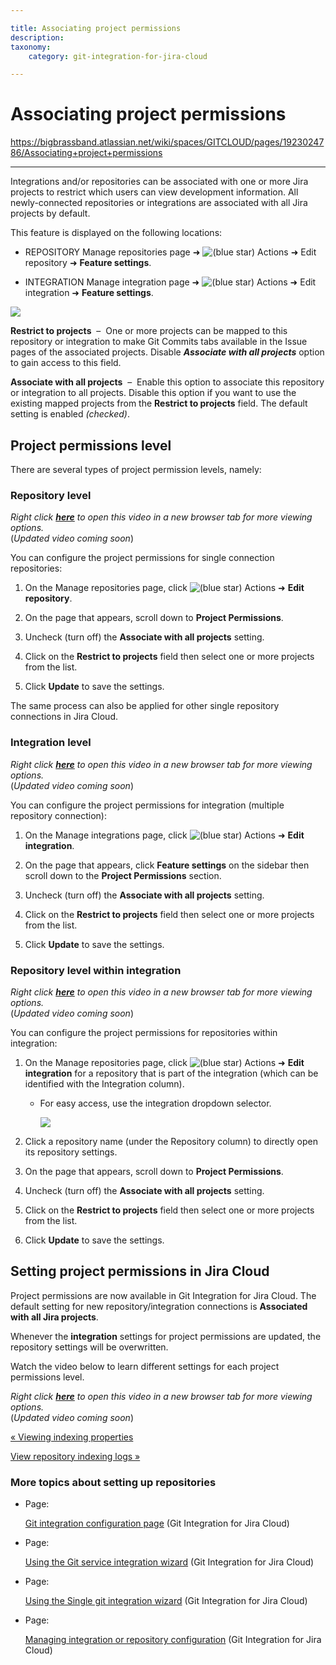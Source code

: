 ```yaml
---

title: Associating project permissions
description:
taxonomy:
    category: git-integration-for-jira-cloud

---
```


# Associating project permissions

<https://bigbrassband.atlassian.net/wiki/spaces/GITCLOUD/pages/1923024786/Associating+project+permissions>

* * *

Integrations and/or repositories can be associated with one or more Jira projects to restrict which users can view development information. All newly-connected repositories or integrations are associated with all Jira projects by default.

This feature is displayed on the following locations:

*   REPOSITORY Manage repositories page ➜ ![(blue star)](/wiki/s/-1639011364/6452/8b4898d3c114827e64ec143b4fa79bb76a6cfa5b/_/images/icons/emoticons/star_blue.png) Actions ➜ Edit repository ➜ **Feature settings**.
    
*   INTEGRATION Manage integration page ➜ ![(blue star)](/wiki/s/-1639011364/6452/8b4898d3c114827e64ec143b4fa79bb76a6cfa5b/_/images/icons/emoticons/star_blue.png) Actions ➜ Edit integration ➜ **Feature settings**.
    

![](https://bigbrassband.atlassian.net/wiki/download/thumbnails/1923024786/gitcloud-project-permissions-setting.png?version=1&modificationDate=1633705526768&cacheVersion=1&api=v2&width=674&height=176)

**Restrict to projects**  –  One or more projects can be mapped to this repository or integration to make Git Commits tabs available in the Issue pages of the associated projects. Disable _**Associate with all projects**_ option to gain access to this field.

**Associate with all projects**  –  Enable this option to associate this repository or integration to all projects. Disable this option if you want to use the existing mapped projects from the **Restrict to projects** field. The default setting is enabled _(checked)_.

## Project permissions level

There are several types of project permission levels, namely:

### Repository level

_Right click_ [_**here**_](https://bigbrassband.wistia.com/medias/xvzj32nxou) _to open this video in a new browser tab for more viewing options._  
(_Updated video coming soon_)

  
You can configure the project permissions for single connection repositories:

1.  On the Manage repositories page, click ![(blue star)](/wiki/s/-1639011364/6452/8b4898d3c114827e64ec143b4fa79bb76a6cfa5b/_/images/icons/emoticons/star_blue.png) Actions ➜ **Edit repository**.
    
2.  On the page that appears, scroll down to **Project Permissions**.
    
3.  Uncheck (turn off) the **Associate with all projects** setting.
    
4.  Click on the **Restrict to projects** field then select one or more projects from the list.
    
5.  Click **Update** to save the settings.
    

The same process can also be applied for other single repository connections in Jira Cloud.

### Integration level

_Right click_ [_**here**_](https://bigbrassband.wistia.com/medias/rnm5t639cz) _to open this video in a new browser tab for more viewing options._  
(_Updated video coming soon_)

  
You can configure the project permissions for integration (multiple repository connection):

1.  On the Manage integrations page, click ![(blue star)](/wiki/s/-1639011364/6452/8b4898d3c114827e64ec143b4fa79bb76a6cfa5b/_/images/icons/emoticons/star_blue.png) Actions ➜ **Edit integration**.
    
2.  On the page that appears, click **Feature settings** on the sidebar then scroll down to the **Project Permissions** section.
    
3.  Uncheck (turn off) the **Associate with all projects** setting.
    
4.  Click on the **Restrict to projects** field then select one or more projects from the list.
    
5.  Click **Update** to save the settings.
    

### Repository level within integration

_Right click_ [_**here**_](https://bigbrassband.wistia.com/medias/fder2qnpgw) _to open this video in a new browser tab for more viewing options._  
(_Updated video coming soon_)

  
You can configure the project permissions for repositories within integration:

1.  On the Manage repositories page, click ![(blue star)](/wiki/s/-1639011364/6452/8b4898d3c114827e64ec143b4fa79bb76a6cfa5b/_/images/icons/emoticons/star_blue.png) Actions ➜ **Edit integration** for a repository that is part of the integration (which can be identified with the Integration column).
    
    *   For easy access, use the integration dropdown selector.
        
        ![](https://bigbrassband.atlassian.net/wiki/download/attachments/1923024786/gitcloud-manage-integrations-actions-selector(c).png?version=1&modificationDate=1650280023564&cacheVersion=1&api=v2)
2.  Click a repository name (under the Repository column) to directly open its repository settings.
    
3.  On the page that appears, scroll down to **Project Permissions**.
    
4.  Uncheck (turn off) the **Associate with all projects** setting.
    
5.  Click on the **Restrict to projects** field then select one or more projects from the list.
    
6.  Click **Update** to save the settings.
    

## Setting project permissions in Jira Cloud

Project permissions are now available in Git Integration for Jira Cloud. The default setting for new repository/integration connections is **Associated with all Jira projects**.

Whenever the **integration** settings for project permissions are updated, the repository settings will be overwritten.

  
Watch the video below to learn different settings for each project permissions level.

_Right click_ [_**here**_](https://bigbrassband.wistia.com/medias/nnao2x4ses) _to open this video in a new browser tab for more viewing options._  
(_Updated video coming soon_)

[« Viewing indexing properties](/wiki/spaces/GITCLOUD/pages/1923024741)

[View repository indexing logs »](/wiki/spaces/GITCLOUD/pages/2013626625/View+repository+indexing+logs)

### More topics about setting up repositories

*   Page:
    
    [Git integration configuration page](/wiki/spaces/GITCLOUD/pages/1923024023/Git+integration+configuration+page) (Git Integration for Jira Cloud)
    
*   Page:
    
    [Using the Git service integration wizard](/wiki/spaces/GITCLOUD/pages/1923024112/Using+the+Git+service+integration+wizard) (Git Integration for Jira Cloud)
    
*   Page:
    
    [Using the Single git integration wizard](/wiki/spaces/GITCLOUD/pages/1923024154/Using+the+Single+git+integration+wizard) (Git Integration for Jira Cloud)
    
*   Page:
    
    [Managing integration or repository configuration](/wiki/spaces/GITCLOUD/pages/1923024455/Managing+integration+or+repository+configuration) (Git Integration for Jira Cloud)